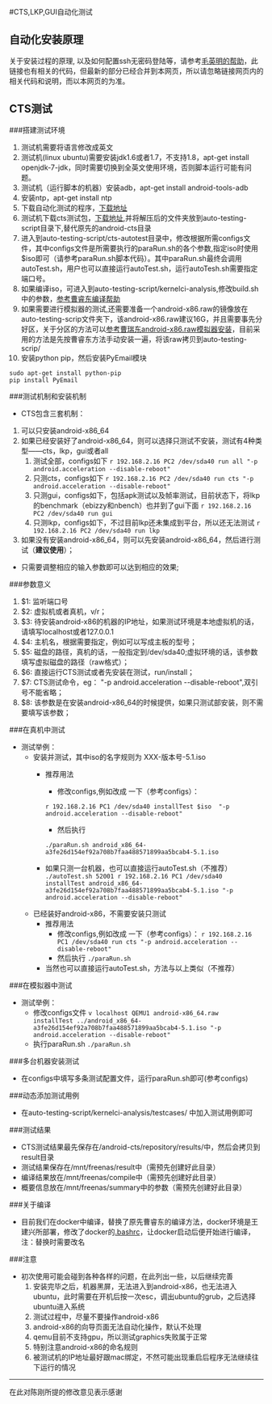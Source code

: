 
#CTS,LKP,GUI自动化测试
## 自动化安装原理
关于安装过程的原理, 以及如何配置ssh无密码登陆等，请参考[毛英明的帮助](https://github.com/xyongcn/openthos-testing/blob/master/bare_metal_autotest/android_auto/README.md)，此链接也有相关的代码，但最新的部分已经合并到本网页，所以请忽略链接网页内的相关代码和说明，而以本网页的为准。
## CTS测试
###搭建测试环境
1. 测试机需要将语言修改成英文
1. 测试机(linux ubuntu)需要安装jdk1.6或者1.7，不支持1.8，apt-get install openjdk-7-jdk，同时需要切换到全英文使用环境，否则脚本运行可能有问题。
1. 测试机（运行脚本的机器）安装adb，apt-get install android-tools-adb
1. 安装ntp，apt-get install ntp
1. 下载自动化测试的程序，[下载地址](https://github.com/openthos/testing-analysis)
1. 测试机下载cts测试包，[下载地址]( https://dl.google.com/dl/android/cts/android-cts-5.1_r4-linux_x86-x86.zip),并将解压后的文件夹放到auto-testing-script目录下,替代原先的android-cts目录
1. 进入到auto-testing-script/cts-autotest目录中，修改根据所需configs文件，其中configs文件是所需要执行的paraRun.sh的各个参数,指定iso时使用$iso即可（请参考paraRun.sh脚本代码）。其中paraRun.sh最终会调用autoTest.sh，用户也可以直接运行autoTest.sh，运行autoTesh.sh需要指定端口号。
1. 如果编译iso，可进入到auto-testing-script/kernelci-analysis,修改build.sh中的参数，[参考曹睿东编译帮助](kernelci-analysis/README.md)
1. 如果需要进行模拟器的测试,还需要准备一个android-x86.raw的镜像放在auto-testing-scrip文件夹下，该android-x86.raw建议16G，并且需要事先分好区，关于分区的方法可以[参考曹瑞东android-x86.raw模拟器安装](https://github.com/xyongcn/openthos-testing/blob/master/doc/Openthos4Qemu2016.md)，目前采用的方法是先按曹睿东方法手动安装一遍，将该raw拷贝到auto-testing-scrip/
1. 安装python pip，然后安装PyEmail模块
```
sudo apt-get install python-pip
pip install PyEmail
```

###测试机制和安装机制
* CTS包含三套机制：
 1. 可以只安装android-x86_64
 1. 如果已经安装好了android-x86_64，则可以选择只测试不安装，测试有4种类型——cts，lkp，gui或者all
     1. 测试全部，configs如下
     ```r 192.168.2.16 PC2 /dev/sda40 run all "-p android.acceleration --disable-reboot"```
     1. 只测cts，configs如下
     ```r 192.168.2.16 PC2 /dev/sda40 run cts "-p android.acceleration --disable-reboot" ```
     1. 只测gui，configs如下，包括apk测试以及帧率测试，目前状态下，将lkp的benchmark（ebizzy和nbench）也并到了gui下面
     ```r 192.168.2.16 PC2 /dev/sda40 run gui```
     1. 只测lkp，configs如下，不过目前lkp还未集成到平台，所以还无法测试
     ```r 192.168.2.16 PC2 /dev/sda40 run lkp```
 1. 如果没有安装android-x86_64，则可以先安装android-x86_64，然后进行测试（**建议使用**）；
* 只需要调整相应的输入参数即可以达到相应的效果;

###参数意义
1. $1: 监听端口号
1. $2: 虚拟机或者真机，v/r；
1. $3: 待安装android-x86的机器的IP地址，如果测试环境是本地虚拟机的话，请填写localhost或者127.0.0.1
1. $4: 主机名，根据需要指定，例如可以写成主板的型号；
1. $5: 磁盘的路径，真机的话，一般指定到/dev/sda40;虚拟环境的话，该参数填写虚拟磁盘的路径（raw格式）；
1. $6: 直接运行CTS测试或者先安装在测试，run/install；
1. $7: CTS测试命令，eg： "-p android.acceleration --disable-reboot",双引号不能省略；
1. $8: 该参数是在安装android-x86_64的时候提供，如果只测试部安装，则不需要填写该参数；

###在真机中测试
* 测试举例：
    * 安装并测试，其中iso的名字规则为 XXX-版本号-5.1.iso
        * 推荐用法
            * 修改configs,例如改成 一下（参考configs）：

            ```r 192.168.2.16 PC1 /dev/sda40 installTest $iso  "-p android.acceleration --disable-reboot" ```
            * 然后执行
            
            ```./paraRun.sh android_x86_64-a3fe26d154ef92a708b7faa488571899aa5bcab4-5.1.iso```
        * 如果只测一台机器，也可以直接运行autoTest.sh（不推荐）
            ```./autoTest.sh 52001 r 192.168.2.16 PC1 /dev/sda40 installTest android_x86_64-a3fe26d154ef92a708b7faa488571899aa5bcab4-5.1.iso "-p android.acceleration --disable-reboot" ```
    * 已经装好android-x86，不需要安装只测试
        * 推荐用法
            * 修改configs,例如改成 一下（参考configs）：
            ```r 192.168.2.16 PC1 /dev/sda40 run cts "-p android.acceleration --disable-reboot" ```
            * 然后执行
            ```./paraRun.sh ```
        * 当然也可以直接运行autoTest.sh，方法与以上类似（不推荐）

###在模拟器中测试
* 测试举例：
    * 修改configs文件
        ```v localhost QEMU1 android-x86_64.raw  installTest ../android_x86_64-a3fe26d154ef92a708b7faa488571899aa5bcab4-5.1.iso "-p android.acceleration --disable-reboot" ```
    * 执行paraRun.sh
        ```./paraRun.sh```

###多台机器安装测试
* 在configs中填写多条测试配置文件，运行paraRun.sh即可(参考configs)

###动态添加测试用例
* 在auto-testing-script/kernelci-analysis/testcases/ 中加入测试用例即可

###测试结果
* CTS测试结果最先保存在/android-cts/repository/results/中，然后会拷贝到result目录
* 测试结果保存在/mnt/freenas/result中（需预先创建好此目录）
* 编译结果放在/mnt/freenas/compile中（需预先创建好此目录）
* 概要信息放在/mnt/freenas/summary中的参数（需预先创建好此目录）

###关于编译
* 目前我们在docker中编译，替换了原先曹睿东的编译方法，docker环境是王建兴所部署，修改了docker的[.bashrc](kernelci-analysis/bashrcDocker)，让docker启动后便开始进行编译，注：替换时需要改名

###注意
* 初次使用可能会碰到各种各样的问题，在此列出一些，以后继续完善
    1. 安装完毕之后，机器黑屏，无法进入到android-x86，也无法进入ubuntu，此时需要在开机后按一次esc，调出ubuntu的grub，之后选择ubuntu进入系统
    1. 测试过程中，尽量不要操作android-x86
    1. android-x86的向导页面无法自动化操作，默认不处理
    1. qemu目前不支持gpu，所以测试graphics失败属于正常
    1. 特别注意android-x86的命名规则
    1. 被测试机的IP地址最好跟mac绑定，不然可能出现重启后程序无法继续往下运行的情况
---
在此对陈刚所提的修改意见表示感谢


